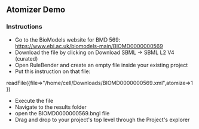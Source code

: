 ## Atomizer Demo

### Instructions

- Go to the BioModels website for BMD 569: https://www.ebi.ac.uk/biomodels-main/BIOMD0000000569
- Download the file by clicking on Download SBML -> SBML L2 V4 (curated)
- Open RuleBender and create an empty file inside your existing project
-  Put this instruction on that file:

readFile({file=>"/home/cell/Downloads/BIOMD0000000569.xml",atomize=>1})

- Execute the file
- Navigate to the results folder
- open the BIOMD0000000569.bngl file 
- Drag and drop to your project's top level  through the Project's explorer
